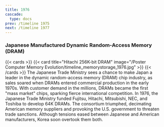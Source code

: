 ```yaml
---
title: 1976
cascade:
  type: docs
prev: /timeline 1975
next: /timeline 1977
---
```

### Japanese Manufactured Dynamic Random-Access Memory (DRAM)

{{< cards >}}
  {{< card title="Hitachi 256K-bit DRAM" image="/Poster Computer Memory Evolution/timeline_memorystorage_1976.jpg" >}}
{{< /cards >}}
The Japanese Trade Ministry sees a chance to make Japan a leader in the dynamic random-access memory (DRAM) chip industry, as sales soared when DRAMs entered commercial production in the early 1970s. With customer demand in the millions, DRAMs became the first "mass market" chips, sparking fierce international competition. In 1976, the Japanese Trade Ministry funded Fujitsu, Hitachi, Mitsubishi, NEC, and Toshiba to develop 64K DRAMs. The consortium triumphed, decimating American memory suppliers and provoking the U.S. government to threaten trade sanctions. Although tensions eased between Japanese and American manufacturers, Korea soon overtook them both.
